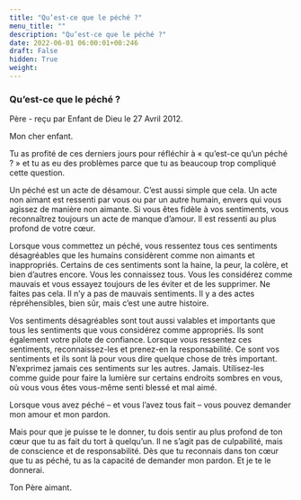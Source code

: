 ```yaml
---
title: "Qu’est-ce que le péché ?"
menu_title: ""
description: "Qu’est-ce que le péché ?"
date: 2022-06-01 06:00:01+00:246
draft: False
hidden: True
weight:
---
```

### Qu’est-ce que le péché ?

Père - reçu par Enfant de Dieu le 27 Avril 2012.

Mon cher enfant.

Tu as profité de ces derniers jours pour réfléchir à « qu’est-ce qu’un péché ? » et tu as eu des problèmes parce que tu as beaucoup trop compliqué cette question.

Un péché est un acte de désamour. C’est aussi simple que cela. Un acte non aimant est ressenti par vous ou par un autre humain, envers qui vous agissez de manière non aimante. Si vous êtes fidèle à vos sentiments, vous reconnaîtrez toujours un acte de manque d’amour. Il est ressenti au plus profond de votre cœur.

Lorsque vous commettez un péché, vous ressentez tous ces sentiments désagréables que les humains considèrent comme non aimants et inappropriés. Certains de ces sentiments sont la haine, la peur, la colère, et bien d’autres encore. Vous les connaissez tous. Vous les considérez comme mauvais et vous essayez toujours de les éviter et de les supprimer. Ne faites pas cela. Il n’y a pas de mauvais sentiments. Il y a des actes répréhensibles, bien sûr, mais c’est une autre histoire.

Vos sentiments désagréables sont tout aussi valables et importants que tous les sentiments que vous considérez comme appropriés. Ils sont également votre pilote de confiance. Lorsque vous ressentez ces sentiments, reconnaissez-les et prenez-en la responsabilité. Ce sont vos sentiments et ils sont là pour vous dire quelque chose de très important. N’exprimez jamais ces sentiments sur les autres. Jamais. Utilisez-les comme guide pour faire la lumière sur certains endroits sombres en vous, où vous vous êtes vous-même senti blessé et mal aimé.

Lorsque vous avez péché – et vous l’avez tous fait – vous pouvez demander mon amour et mon pardon.

Mais pour que je puisse te le donner, tu dois sentir au plus profond de ton cœur que tu as fait du tort à quelqu’un. Il ne s’agit pas de culpabilité, mais de conscience et de responsabilité. Dès que tu reconnais dans ton cœur que tu as péché, tu as la capacité de demander mon pardon. Et je te le donnerai.

Ton Père aimant.
